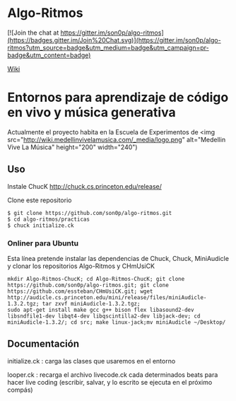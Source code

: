
Algo-Ritmos
===============

[![Join the chat at https://gitter.im/son0p/algo-ritmos](https://badges.gitter.im/Join%20Chat.svg)](https://gitter.im/son0p/algo-ritmos?utm_source=badge&utm_medium=badge&utm_campaign=pr-badge&utm_content=badge)

[Wiki](http://wiki.medellinvivelamusica.com/aprendizaje:algo-ritmos:start)

# Entornos para aprendizaje de código en vivo y música generativa

Actualmente el proyecto habita en la Escuela de Experimentos de <img src="http://wiki.medellinvivelamusica.com/_media/logo.png" alt="Medellin Vive La Música" height="200" width="240")

## Uso
Instale ChucK http://chuck.cs.princeton.edu/release/

Clone este repositorio

```
$ git clone https://github.com/son0p/algo-ritmos.git
$ cd algo-ritmos/practicas
$ chuck initialize.ck
```


### Onliner para Ubuntu
Esta línea pretende instalar las dependencias de Chuck, Chuck, MiniAudicle y clonar los  repositorios Algo-Ritmos y CHmUsiCK

```
mkdir Algo-Ritmos-ChucK; cd Algo-Ritmos-ChucK; git clone https://github.com/son0p/algo-ritmos.git; git clone https://github.com/essteban/CHmUsiCK.git; wget http://audicle.cs.princeton.edu/mini/release/files/miniAudicle-1.3.2.tgz; tar zxvf miniAudicle-1.3.2.tgz;
sudo apt-get install make gcc g++ bison flex libasound2-dev libsndfile1-dev libqt4-dev libqscintilla2-dev libjack-dev; cd miniAudicle-1.3.2/; cd src; make linux-jack;mv miniAudicle ~/Desktop/
```
## Documentación

initialize.ck : carga las clases que usaremos en el entorno

looper.ck : recarga el archivo livecode.ck cada determinados beats para hacer live coding (escribir, salvar, y lo escrito se ejecuta en el próximo compás)
